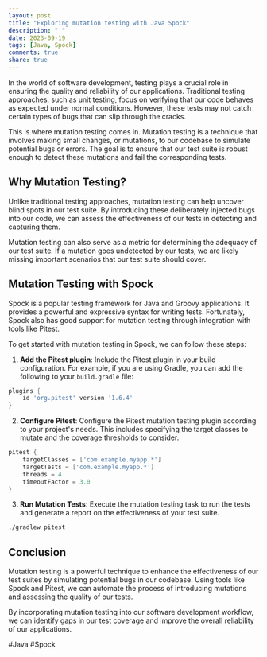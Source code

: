 ```yaml
---
layout: post
title: "Exploring mutation testing with Java Spock"
description: " "
date: 2023-09-19
tags: [Java, Spock]
comments: true
share: true
---
```


In the world of software development, testing plays a crucial role in ensuring the quality and reliability of our applications. Traditional testing approaches, such as unit testing, focus on verifying that our code behaves as expected under normal conditions. However, these tests may not catch certain types of bugs that can slip through the cracks.

This is where mutation testing comes in. Mutation testing is a technique that involves making small changes, or mutations, to our codebase to simulate potential bugs or errors. The goal is to ensure that our test suite is robust enough to detect these mutations and fail the corresponding tests.

## Why Mutation Testing?

Unlike traditional testing approaches, mutation testing can help uncover blind spots in our test suite. By introducing these deliberately injected bugs into our code, we can assess the effectiveness of our tests in detecting and capturing them.

Mutation testing can also serve as a metric for determining the adequacy of our test suite. If a mutation goes undetected by our tests, we are likely missing important scenarios that our test suite should cover.

## Mutation Testing with Spock

Spock is a popular testing framework for Java and Groovy applications. It provides a powerful and expressive syntax for writing tests. Fortunately, Spock also has good support for mutation testing through integration with tools like Pitest.

To get started with mutation testing in Spock, we can follow these steps:

1. **Add the Pitest plugin**: Include the Pitest plugin in your build configuration. For example, if you are using Gradle, you can add the following to your `build.gradle` file:

```groovy
plugins {
    id 'org.pitest' version '1.6.4'
}
```

2. **Configure Pitest**: Configure the Pitest mutation testing plugin according to your project's needs. This includes specifying the target classes to mutate and the coverage thresholds to consider.

```groovy
pitest {
    targetClasses = ['com.example.myapp.*']
    targetTests = ['com.example.myapp.*']
    threads = 4
    timeoutFactor = 3.0
}
```

3. **Run Mutation Tests**: Execute the mutation testing task to run the tests and generate a report on the effectiveness of your test suite.

```bash
./gradlew pitest
```

## Conclusion

Mutation testing is a powerful technique to enhance the effectiveness of our test suites by simulating potential bugs in our codebase. Using tools like Spock and Pitest, we can automate the process of introducing mutations and assessing the quality of our tests.

By incorporating mutation testing into our software development workflow, we can identify gaps in our test coverage and improve the overall reliability of our applications.

#Java #Spock